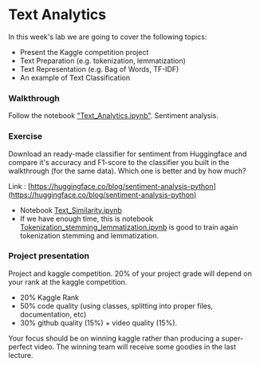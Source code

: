 # Text Analytics 

In this week's lab we are going to cover the following topics:

- Present the Kaggle competition project 
- Text Preparation (e.g. tokenization, lemmatization)
- Text Representation (e.g. Bag of Words, TF-IDF)
- An example of Text Classification

### Walkthrough
Follow the notebook ["Text_Analytics.ipynb"](Text_Analytics.ipynb). Sentiment analysis.

### Exercise
Download an ready-made classifier for sentiment from Huggingface and compare it's accuracy and F1-score to the classifier you built in the walkthrough (for the same data). Which one is better and by how much?

Link : [https://huggingface.co/blog/sentiment-analysis-python](https://huggingface.co/blog/sentiment-analysis-python)

- Notebook [Text_Similarity.ipynb](Text_Similarity.ipynb)
- If we have enough time, this is notebook [Tokenization_stemming_lemmatization.ipynb](Tokenization_stemming_lemmatization.ipynb) is good to train again tokenization stemming and lemmatization.

### Project presentation
Project and kaggle competition. 20% of your project grade will depend on your rank at the kaggle competition.

- 20% Kaggle Rank
- 50% code quality (using classes, splitting into proper files, documentation, etc)
- 30% github quality (15%) + video quality (15%).

Your focus should be on winning kaggle rather than producing a super-perfect video.
The winning team will receive some goodies in the last lecture.
